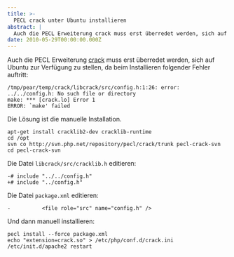 ```yaml
---
title: >-
  PECL crack unter Ubuntu installieren
abstract: |
  Auch die PECL Erweiterung crack muss erst überredet werden, sich auf Ubuntu zur Verfügung zu stellen, da beim Installieren folgender Fehler auftritt:
date: 2010-05-29T00:00:00.000Z
---
```


Auch die PECL Erweiterung [crack][1] muss erst überredet werden, sich auf Ubuntu
zur Verfügung zu stellen, da beim Installieren folgender Fehler auftritt:

    /tmp/pear/temp/crack/libcrack/src/config.h:1:26: error: ../../config.h: No such file or directory
    make: *** [crack.lo] Error 1
    ERROR: `make' failed

Die Lösung ist die manuelle Installation.

    apt-get install cracklib2-dev cracklib-runtime
    cd /opt
    svn co http://svn.php.net/repository/pecl/crack/trunk pecl-crack-svn
    cd pecl-crack-svn

Die Datei `libcrack/src/cracklib.h` editieren:

    -# include "../../config.h"
    +# include "../config.h"

Die Datei `package.xml` editieren:

    -          <file role="src" name="config.h" />

Und dann manuell installieren:

    pecl install --force package.xml
    echo "extension=crack.so" > /etc/php/conf.d/crack.ini
    /etc/init.d/apache2 restart

[1]: http://pecl.php.net/package/crack

